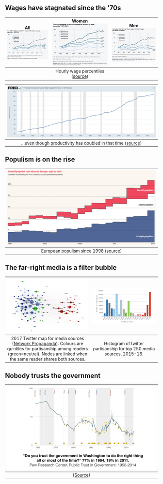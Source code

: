 ## Wages have stagnated since the '70s

| All<br />![](pessimism.assets/image-20181124172230526.png) | Women<br />![](pessimism.assets/image-20181124172726707.png) | Men<br />![](pessimism.assets/image-20181124172810338.png) |
| :--------------------------------------------------------: | :----------------------------------------------------------: | :--------------------------------------------------------: |
|                                                            | Hourly wage percentiles ([source](https://www.epi.org/files/pdf/why-americas-workers-need-faster-wage-growth.pdf)) |                                                            |

| ![image-20181125175044276](pessimism.assets/image-20181125175044276-3186244.png) |
| :----------------------------------------------------------: |
| ...even though productivity has doubled in that time ([source](https://fred.stlouisfed.org/series/OPHNFB)) |

## Populism is on the rise

| ![image-20181125174048357](pessimism.assets/image-20181125174048357-3185648.png) |
| :----------------------------------------------------------: |
| European populism since 1998 ([source](https://www.theguardian.com/world/ng-interactive/2018/nov/20/revealed-one-in-four-europeans-vote-populist)) |

## The far-right media is a filter bubble

| ![image-20181207180208461](pessimism.assets/image-20181207180208461-4223728.png) | ![image-20181207180914179](pessimism.assets/image-20181207180914179-4224154.png) |
| :----------------------------------------------------------: | :----------------------------------------------------------: |
| 2017 Twitter map for media sources ([Network Propaganda](http://fdslive.oup.com/www.oup.com/academic/pdf/openaccess/9780190923624.pdf)). Colours are quintiles for partisanship among readers (green=neutral). Nodes are linked when the same reader shares both sources. | Histogram of twitter partisanship for top 250 media sources, 2015-16. |

## Nobody trusts the government

| ![img](pessimism.assets/syracuse-mistrust.014-1024x576.jpg)  |
| :----------------------------------------------------------: |
| ([Source](http://www.people-press.org/2014/11/13/public-trust-in-government/)) |

